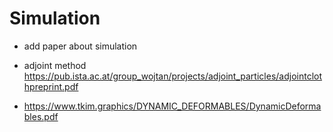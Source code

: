 #  Simulation

- add paper about simulation 
- adjoint method 
https://pub.ista.ac.at/group_wojtan/projects/adjoint_particles/adjointclothpreprint.pdf


- https://www.tkim.graphics/DYNAMIC_DEFORMABLES/DynamicDeformables.pdf


